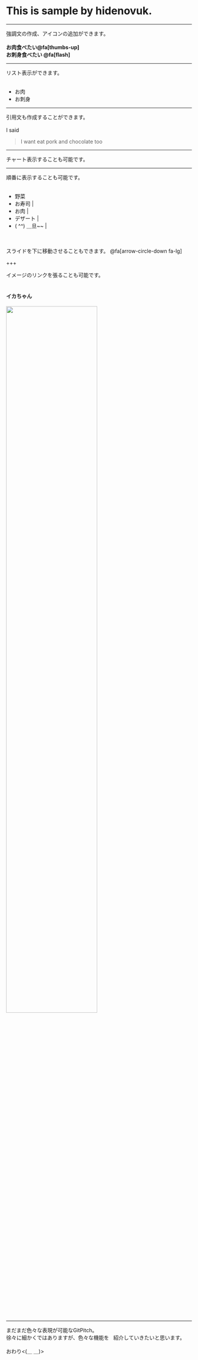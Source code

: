 
# This is sample by hidenovuk.

---

強調文の作成、アイコンの追加ができます。
</br>
</br>
**お肉食べたい@fa[thumbs-up]**   
**お刺身食べたい @fa[flash]**

---

リスト表示ができます。
</br>
</br>
* お肉
* お刺身

---

引用文も作成することができます。
</br>
</br>
I said  
> I want eat pork
> and chocolate too

---

チャート表示することも可能です。  
<canvas data-chart="line">
<!--
{
 "data": {
  "labels": ["January"," February"," March"," April"," May"," June"," July"],
  "datasets": [
   {
    "data":[65,59,80,81,56,66,11],
    "label":"My first dataset","backgroundColor":"rgba(20,220,220,.8)"
   },
   {
    "data":[28,48,40,19,86,53,22],
    "label":"My second dataset","backgroundColor":"rgba(220,120,120,.8)"
   }
  ]
 },
 "options": { "responsive": "true" }
}
-->
</canvas>

---

順番に表示することも可能です。
</br>
</br>
- 野菜　
- お寿司 |
- お肉 |
- デザート |
- ( ^^) ＿旦~~ |
</br>
</br>
スライドを下に移動させることもできます。
@fa[arrow-circle-down fa-lg]  

+++

イメージのリンクを張ることも可能です。
</br>
</br>
#### イカちゃん  

<img src="http://imgcc.naver.jp/kaze/mission_anm/USER/20161109/69/6182469/99/480x270x4405fd30e409c24e0bc6cc61.gif" width=70%>

---

まだまだ色々な表現が可能なGitPitch。  
徐々に細かくではありますが、色々な機能を  
紹介していきたいと思います。
</br>
</br>
おわり<(＿ ＿)>
